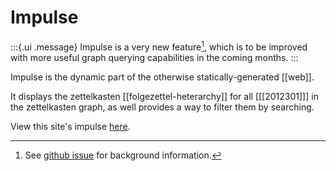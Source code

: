 # Impulse

:::{.ui .message}
Impulse is a very new feature[^gh], which is to be improved with more useful graph querying capabilities in the coming months.
:::

Impulse is the dynamic part of the otherwise statically-generated [[web]]. 

It displays the zettelkasten [[folgezettel-heterarchy]] for all [[[2012301]]] in the zettelkasten graph, as well provides a way to filter them by searching.

View this site's impulse [here](impulse.html).

[^gh]: See [github issue](https://github.com/srid/neuron/issues/108#issuecomment-706484958) for background information.